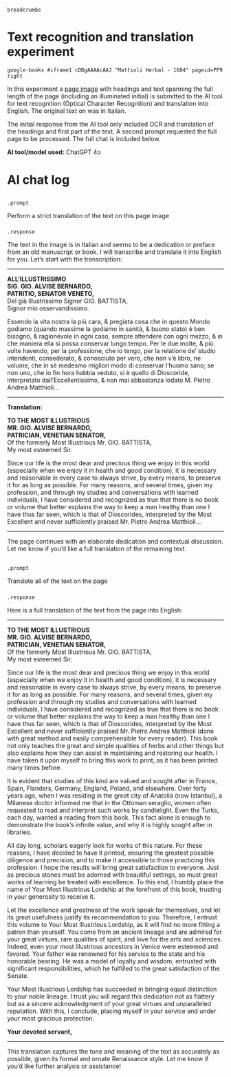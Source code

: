 `breadcrumbs`

# Text recognition and translation experiment

`google-books #iframe1 cDBgAAAAcAAJ "Mattioli Herbal - 1604" pageid=PP9 right`

In this experiment a [page image](https://books.google.com/books/content?id=cDBgAAAAcAAJ&pg=PP9&img=1&zoom=3&hl=en&bul=1&sig=ACfU3U2wXAo8ykSVOub4ulhGjCkYNtw2jQ&w=1025) with headings and text spanning the full length of the page (including an illuminated initial) is submitted to the AI tool for text recognition (Optical Character Recognition) and translation into English.  The original text on was in Italian.

The initial response from the AI tool only included OCR and translation of the headings and first part of the text.  A second prompt requested the full page to be processed.  The full chat is included below.

**AI tool/model used:** ChatGPT 4o

# AI chat log

##

###
`.prompt`

Perform a strict translation of the text on this page image

###
`.response`

The text in the image is in Italian and seems to be a dedication or preface from an old manuscript or book. I will transcribe and translate it into English for you. Let’s start with the transcription:

---

**ALL’ILLUSTRISSIMO  
SIG. GIO. ALVISE BERNARDO,  
PATRITIO, SENATOR VENETO,**  
Del già Illustrissimo Signor GIO. BATTISTA,  
Signor mio osservandissimo.  

Essendo la vita nostra la più cara, & pregiata cosa che in questo Mondo godiamo (quando massime la godiamo in sanità, & buono stato) è ben bisogno, & ragionevole in ogni caso, sempre attendere con ogni mezzo, & in che maniera ella si possa conservar lungo tempo. Per le due molte, & più volte havendo, per la professione, che io tengo, per la relatione de’ studio intendenti, consederato, & conosciuto per vero, che non v’è libro, ne volume, che in sè medesmo migliori modo di conservar l’huomo sano; se non uno, che io fin hora habbia veduto, si è quello di Dioscoride, interpretato dall’Eccellentissimo, & non mai abbastanza lodato M. Pietro Andrea Matthioli…

---

**Translation:**

**TO THE MOST ILLUSTRIOUS  
MR. GIO. ALVISE BERNARDO,  
PATRICIAN, VENETIAN SENATOR,**  
Of the formerly Most Illustrious Mr. GIO. BATTISTA,  
My most esteemed Sir.  

Since our life is the most dear and precious thing we enjoy in this world (especially when we enjoy it in health and good condition), it is necessary and reasonable in every case to always strive, by every means, to preserve it for as long as possible. For many reasons, and several times, given my profession, and through my studies and conversations with learned individuals, I have considered and recognized as true that there is no book or volume that better explains the way to keep a man healthy than one I have thus far seen, which is that of Dioscorides, interpreted by the Most Excellent and never sufficiently praised Mr. Pietro Andrea Matthioli…

---

The page continues with an elaborate dedication and contextual discussion. Let me know if you’d like a full translation of the remaining text.

##

###
`.prompt`

Translate all of the text on the page

###
`.response`

Here is a full translation of the text from the page into English:

---

**TO THE MOST ILLUSTRIOUS  
MR. GIO. ALVISE BERNARDO,  
PATRICIAN, VENETIAN SENATOR,**  
Of the formerly Most Illustrious Mr. GIO. BATTISTA,  
My most esteemed Sir.

Since our life is the most dear and precious thing we enjoy in this world (especially when we enjoy it in health and good condition), it is necessary and reasonable in every case to always strive, by every means, to preserve it for as long as possible. For many reasons, and several times, given my profession and through my studies and conversations with learned individuals, I have considered and recognized as true that there is no book or volume that better explains the way to keep a man healthy than one I have thus far seen, which is that of Dioscorides, interpreted by the Most Excellent and never sufficiently praised Mr. Pietro Andrea Matthioli (done with great method and easily comprehensible for every reader). This book not only teaches the great and simple qualities of herbs and other things but also explains how they can assist in maintaining and restoring our health. I have taken it upon myself to bring this work to print, as it has been printed many times before.

It is evident that studies of this kind are valued and sought after in France, Spain, Flanders, Germany, England, Poland, and elsewhere. Over forty years ago, when I was residing in the great city of Anatolia (now Istanbul), a Milanese doctor informed me that in the Ottoman seraglio, women often requested to read and interpret such works by candlelight. Even the Turks, each day, wanted a reading from this book. This fact alone is enough to demonstrate the book’s infinite value, and why it is highly sought after in libraries.

All day long, scholars eagerly look for works of this nature. For these reasons, I have decided to have it printed, ensuring the greatest possible diligence and precision, and to make it accessible to those practicing this profession. I hope the results will bring great satisfaction to everyone. Just as precious stones must be adorned with beautiful settings, so must great works of learning be treated with excellence. To this end, I humbly place the name of Your Most Illustrious Lordship at the forefront of this book, trusting in your generosity to receive it.

Let the excellence and greatness of the work speak for themselves, and let its great usefulness justify its recommendation to you. Therefore, I entrust this volume to Your Most Illustrious Lordship, as it will find no more fitting a patron than yourself. You come from an ancient lineage and are admired for your great virtues, rare qualities of spirit, and love for the arts and sciences. Indeed, even your most illustrious ancestors in Venice were esteemed and favored. Your father was renowned for his service to the state and his honorable bearing. He was a model of loyalty and wisdom, entrusted with significant responsibilities, which he fulfilled to the great satisfaction of the Senate.

Your Most Illustrious Lordship has succeeded in bringing equal distinction to your noble lineage. I trust you will regard this dedication not as flattery but as a sincere acknowledgment of your great virtues and unparalleled reputation. With this, I conclude, placing myself in your service and under your most gracious protection.

**Your devoted servant,**

---

This translation captures the tone and meaning of the text as accurately as possible, given its formal and ornate Renaissance style. Let me know if you’d like further analysis or assistance!
